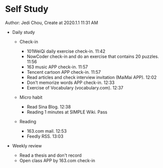 # Self Study

Author: Jedi Chou, Create at 2020.1.1 11:31 AM

* Daily study
  * Check-in
    * 101WeiQi daily exercise check-in. 11:42
    * NowCoder check-in and do an exercise that contains 20 puzzles. 11:56
    * 163 music APP check-in. 11:57
    * Tencent cartoon APP check-in. 11:57
    * Read articles and check interview invitation (MaiMai APP). 12:02
    * Don't memorize words APP check-in. 12:33
    * Exercise of Vocabulary (vocabulary.com). 12:37

  * Micro habit
    * Read Sina Blog. 12:38
    * Reading 1 minutes at SIMPLE Wiki. Pass

  * Reading
    * 163.com mail. 12:53
    * Feedly RSS. 13:03

* Weekly review
  * Read a thesis and don't record
  * Open class APP by 163.com check-in

